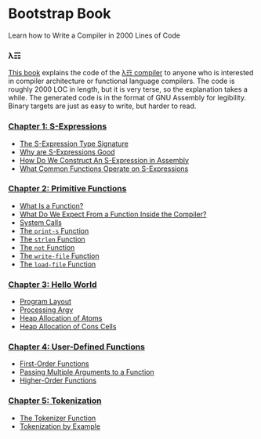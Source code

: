 # Bootstrap Book
Learn how to Write a Compiler in 2000 Lines of Code

### λ☶

[This book](https://github.com/andrew-johnson-4/BootstrapBook/wiki) explains the code of the [λ☶ compiler](https://github.com/andrew-johnson-4/-) to anyone who is interested in compiler architecture or functional language compilers.
The code is roughly 2000 LOC in length, but it is very terse, so the explanation takes a while.
The generated code is in the format of GNU Assembly for legibility.
Binary targets are just as easy to write, but harder to read.

### [Chapter 1: S-Expressions](https://github.com/andrew-johnson-4/BootstrapBook/wiki/S%E2%80%90Expressions)
* [The S-Expression Type Signature](https://github.com/andrew-johnson-4/BootstrapBook/wiki/S%E2%80%90Expressions#the-type-signature)
* [Why are S-Expressions Good](https://github.com/andrew-johnson-4/BootstrapBook/wiki/S%E2%80%90Expressions#why-are-s-expressions-good)
* [How Do We Construct An S-Expression in Assembly](https://github.com/andrew-johnson-4/BootstrapBook/wiki/S%E2%80%90Expressions#how-do-we-construct-an-s-expression-in-assembly)
* [What Common Functions Operate on S-Expressions](https://github.com/andrew-johnson-4/BootstrapBook/wiki/S%E2%80%90Expressions#what-common-functions-operate-on-s-expressions)

### [Chapter 2: Primitive Functions](https://github.com/andrew-johnson-4/BootstrapBook/wiki/Primitive-Functions)
* [What Is a Function?](https://github.com/andrew-johnson-4/BootstrapBook/wiki/Primitive-Functions#what-is-a-function)
* [What Do We Expect From a Function Inside the Compiler?](https://github.com/andrew-johnson-4/BootstrapBook/wiki/Primitive-Functions#what-do-we-expect-from-a-function-inside-the-compiler)
* [System Calls](https://github.com/andrew-johnson-4/BootstrapBook/wiki/Primitive-Functions#system-calls)
* [The `print-s` Function](https://github.com/andrew-johnson-4/BootstrapBook/wiki/Primitive-Functions#the-print-s-function)
* [The `strlen` Function](https://github.com/andrew-johnson-4/BootstrapBook/wiki/Primitive-Functions#the-strlen-function)
* [The `not` Function](https://github.com/andrew-johnson-4/BootstrapBook/wiki/Primitive-Functions#the-not-function)
* [The `write-file` Function](https://github.com/andrew-johnson-4/BootstrapBook/wiki/Primitive-Functions#the-write-file-function)
* [The `load-file` Function](https://github.com/andrew-johnson-4/BootstrapBook/wiki/Primitive-Functions#the-load-file-function)

### [Chapter 3: Hello World](https://github.com/andrew-johnson-4/BootstrapBook/wiki/Hello-World)
* [Program Layout](https://github.com/andrew-johnson-4/BootstrapBook/wiki/Hello-World#program-layout)
* [Processing Argv](https://github.com/andrew-johnson-4/BootstrapBook/wiki/Hello-World#processing-argv)
* [Heap Allocation of Atoms](https://github.com/andrew-johnson-4/BootstrapBook/wiki/Hello-World#heap-allocation-of-atoms)
* [Heap Allocation of Cons Cells](https://github.com/andrew-johnson-4/BootstrapBook/wiki/Hello-World#heap-allocation-of-cons-cells)

### [Chapter 4: User-Defined Functions](https://github.com/andrew-johnson-4/BootstrapBook/wiki/User%E2%80%90Defined-Functions)
* [First-Order Functions](https://github.com/andrew-johnson-4/BootstrapBook/wiki/User%E2%80%90Defined-Functions#what-does-a-first-order-function-look-like)
* [Passing Multiple Arguments to a Function](https://github.com/andrew-johnson-4/BootstrapBook/wiki/User%E2%80%90Defined-Functions#how-are-multiple-arguments-passed-to-a-function)
* [Higher-Order Functions](https://github.com/andrew-johnson-4/BootstrapBook/wiki/User%E2%80%90Defined-Functions#what-do-higher-order-functions-look-like)

### [Chapter 5: Tokenization](https://github.com/andrew-johnson-4/BootstrapBook/wiki/Tokenizer)
* [The Tokenizer Function](https://github.com/andrew-johnson-4/BootstrapBook/wiki/Tokenizer#the-tokenizer-function)
* [Tokenization by Example](https://github.com/andrew-johnson-4/BootstrapBook/wiki/Tokenizer#tokenization-by-example)

